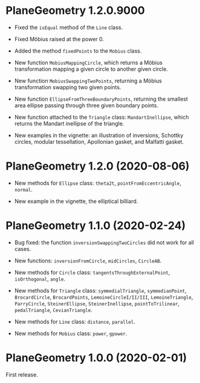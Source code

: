 # PlaneGeometry 1.2.0.9000

* Fixed the `isEqual` method of the `Line` class.

* Fixed Möbius raised at the power 0.

* Added the method `fixedPoints` to the `Mobius` class.

* New function `MobiusMappingCircle`, which returns a Möbius transformation 
mapping a given circle to another given circle.

* New function `MobiusSwappingTwoPoints`, returning a Möbius transformation 
swapping two given points.

* New function `EllipseFromThreeBoundaryPoints`, returning the smallest area 
ellipse passing through three given boundary points.

* New function attached to the `Triangle` class: `MandartInellipse`, which 
returns the Mandart inellipse of the triangle.

* New examples in the vignette: an illustration of inversions, Schottky circles, 
modular tessellation, Apollonian gasket, and Malfatti gasket.


# PlaneGeometry 1.2.0 (2020-08-06)

* New methods for `Ellipse` class: `theta2t`, `pointFromEccentricAngle`, 
`normal`.

* New example in the vignette, the elliptical billiard.


# PlaneGeometry 1.1.0 (2020-02-24)

* Bug fixed: the function `inversionSwappingTwoCircles` did not work for all cases.

* New functions: `inversionFromCircle`, `midCircles`, `CircleAB`.

* New methods for `Circle` class: `tangentsThroughExternalPoint`, 
`isOrthogonal`, `angle`.

* New methods for `Triangle` class: `symmedialTriangle`, `symmedianPoint`, 
`BrocardCircle`, `BrocardPoints`, `LemoineCircleI/II/III`, `LemoineTriangle`, 
`ParryCircle`, `SteinerEllipse`, `SteinerInellipse`, `pointToTrilinear`, 
`pedalTriangle`, `CevianTriangle`.

* New methods for `Line` class: `distance`, `parallel`.

* New methods for `Mobius` class: `power`, `gpower`.


# PlaneGeometry 1.0.0 (2020-02-01)

First release.
